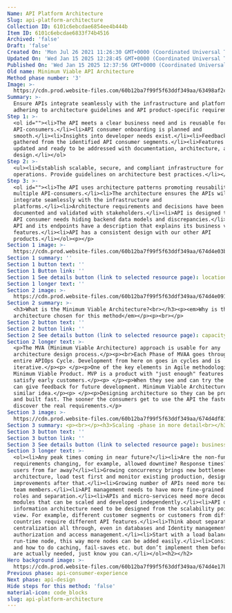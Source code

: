 ```yaml
---
Name: API Platform Architecture
Slug: api-platform-architecture
Collection ID: 6101c6ebcdae6854ee4b444b
Item ID: 6101c6ebcdae6833f74b4516
Archived: 'false'
Draft: 'false'
Created On: 'Mon Jul 26 2021 11:26:30 GMT+0000 (Coordinated Universal Time)'
Updated On: 'Wed Jan 15 2025 12:28:45 GMT+0000 (Coordinated Universal Time)'
Published On: 'Wed Jan 15 2025 12:37:56 GMT+0000 (Coordinated Universal Time)'
Old name: Minimum Viable API Architecture
Method phase number: '3'
Image: >-
  https://cdn.prod.website-files.com/60b12ba7f99f5f63ddf349aa/63498af2c19d641d2b0db431_6.svg
Summary: >-
  Ensure APIs integrate seamlessly with the infrastructure and platform,
  adhering to architecture guidelines and API product-specific requirements.
Step 1: >-
  <ol id=""><li>The API meets a clear business need and is reusable for multiple
  API-consumers.</li><li>API consumer onboarding is planned and
  smooth.</li><li>Insights into developer needs exist.</li><li>Feedback is
  gathered from the identified API consumer segments.</li><li>Features are
  updated and ready to be addressed with documentation, architecture, and
  design.</li></ol>
Step 2: >-
  <ul><li>Establish scalable, secure, and compliant infrastructure for API
  operations. Provide guidelines on architecture best practices.</li></ul>
Step 3: >-
  <ol id=""><li>The API uses architecture patterns promoting reusability for
  multiple API-consumers.</li><li>The architecture ensures the APIs will
  integrate seamlessly with the infrastructure and
  platforms.</li><li>Architecture requirements and decisions have been
  documented and validated with stakeholders.</li><li>API is designed to meet
  API consumer needs hiding backend data models and discrepancies.</li><li>The
  API and its endpoints have a description that explains its business value and
  features.</li><li>API has a consistent design with our other API
  products.</li></ol><p>‍</p>
Section 1 image: >-
  https://cdn.prod.website-files.com/60b12ba7f99f5f63ddf349aa/674d4e03b2ba589a613ed9dd_7.png
Section 1 summary: ''
Section 1 button text: ''
Section 1 Button link: ''
Section 1 See details button (link to selected resource page): locations-canvas
Section 1 longer text: ''
Section 2 image: >-
  https://cdn.prod.website-files.com/60b12ba7f99f5f63ddf349aa/674d4e091d4d5d0049ecca7a_8.png
Section 2 summary: >-
  <h3>What is the Minimum Viable Architecture?<br></h3><p><em>Why is the MVA
  architecture chosen for this method</em></p><p><br></p>
Section 2 button text: ''
Section 2 button link: ''
Section 2 See details button (link to selected resource page): capacity-canvas
Section 2 longer text: >-
  <p>The MVA (Minimum Viable Architecture) approach is usable for any
  architecture design process.</p><p><br>Each Phase of MVAA goes through the
  entire APIOps Cycle. Development from here on goes in cycles and is
  iterative.</p><p> </p><p>One of the key elements in Agile methodologies is
  Minimum Viable Product. MVP is a product with "just enough" features to
  satisfy early customers.</p><p> </p><p>When they see and can try the MVP, they
  can give feedback for future development. Minimum Viable Architecture has a
  similar idea.</p><p> </p><p>Designing architecture so they can be prototyped
  and built fast. The sooner the consumers get to use the API the faster you
  discover the real requirements.</p>
Section 3 image: >-
  https://cdn.prod.website-files.com/60b12ba7f99f5f63ddf349aa/674d4df8153a5a0fab77963d_6.png
Section 3 summary: <p><br></p><h3>Scaling -phase in more detail<br></h3>
Section 3 button text: ''
Section 3 button link: ''
Section 3 See details button (link to selected resource page): business-impact-canvas
Section 3 longer text: >-
  <ol><li>Any peak times coming in near future?</li><li>Are the non-functional
  requirements changing, for example, allowed downtime? Response times? New
  users from far away?</li><li>Growing concurrency brings new bottlenecks to the
  architecture, load test first and monitor existing production, design
  improvements after that.</li><li>Growing number of APIs need more teams and
  team members.</li><li>API management needs to have more fine-grained user
  roles and separation.</li><li>APIs and micro-services need more decoupled
  modules that can be scaled and developed independently.</li><li>API design and
  information architecture need to be designed from the scalability point of
  view. For example, different customer segments or customers from different
  countries require different API features.</li><li>Think about separation, not
  centralization all through, even in databases and Identity management,
  authorization and access management.</li><li>Start with a load balancer and 1
  run-time node, this way more nodes can be added easily.</li><li>Consider when
  and how to do caching, fail-saves etc. but don’t implement them before they
  are actually needed, just know you can.</li></ol><h2>‍</h2>
Hero background image: >-
  https://cdn.prod.website-files.com/60b12ba7f99f5f63ddf349aa/674d4e17bbad13d62b63cc99_API%20Platform%20Architecture.png
Previous phase: api-consumer-experience
Next phase: api-design
Hide steps for this method: 'false'
material-icon: code_blocks
slug: api-platform-architecture
---
```


